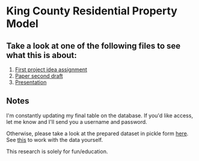 # King County Residential Property Model

## Take a look at one of the following files to see what this is about:

1. [First project idea assignment](project_idea.md)
2. [Paper second draft](notebooks/paper_draft_2.ipynb)
3. [Presentation](presentations/presentation_2.ipynb)

## Notes

I'm constantly updating my final table on the database. If you'd like access,
let me know and I'll send you a username and password.

Otherwise, please take a look at the prepared dataset in pickle form
[here](shared_data). See [this](notebooks/feature_development.ipynb) to work
with the data yourself.

This research is solely for fun/education.
